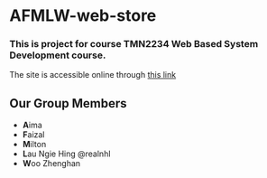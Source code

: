 # AFMLW-web-store
### This is project for course TMN2234 Web Based System Development course.

The site is accessible online through [this link](https://aflmwstore.000webhostapp.com)

## Our Group Members

* **A**ima
* **F**aizal
* **M**ilton
* **L**au Ngie Hing @realnhl
* **W**oo Zhenghan
